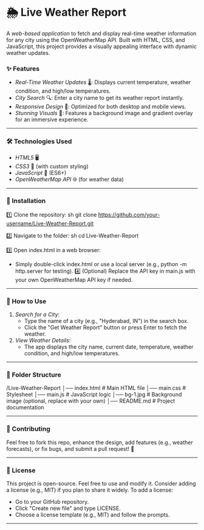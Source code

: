 # 🌦 Live Weather Report

A *web-based application* to fetch and display real-time weather information for any city using the OpenWeatherMap API. Built with HTML, CSS, and JavaScript, this project provides a visually appealing interface with dynamic weather updates.

### ✨ Features
- *Real-Time Weather Updates* 🌡: Displays current temperature, weather condition, and high/low temperatures.
- *City Search* 🔍: Enter a city name to get its weather report instantly.
- *Responsive Design* 📱: Optimized for both desktop and mobile views.
- *Stunning Visuals* 🎨: Features a background image and gradient overlay for an immersive experience.

---

### 🛠 Technologies Used
- *HTML5* 🖥
- *CSS3* 🎨 (with custom styling)
- *JavaScript* 🚀 (ES6+)
- *OpenWeatherMap API* 🌐 (for weather data)

---

### 🚀 Installation
1️⃣ Clone the repository:
   sh
   git clone https://github.com/your-username/Live-Weather-Report.git
   
2️⃣ Navigate to the folder:
   sh
   cd Live-Weather-Report
   
3️⃣ Open index.html in a web browser:
   - Simply double-click index.html or use a local server (e.g., python -m http.server for testing).
4️⃣ (Optional) Replace the API key in main.js with your own OpenWeatherMap API key if needed.

---

### 📌 How to Use
1. *Search for a City*:
   - Type the name of a city (e.g., "Hyderabad, IN") in the search box.
   - Click the "Get Weather Report" button or press Enter to fetch the weather.
2. *View Weather Details*:
   - The app displays the city name, current date, temperature, weather condition, and high/low temperatures.

---

### 📂 Folder Structure

/Live-Weather-Report
│── index.html         # Main HTML file
│── main.css           # Stylesheet
│── main.js            # JavaScript logic
│── bg-1.jpg           # Background image (optional, replace with your own)
│── README.md          # Project documentation


---

### 🔗 Contributing
Feel free to fork this repo, enhance the design, add features (e.g., weather forecasts), or fix bugs, and submit a pull request! 🚀

---

### 📝 License
This project is open-source. Feel free to use and modify it. Consider adding a license (e.g., MIT) if you plan to share it widely. To add a license:
- Go to your GitHub repository.
- Click "Create new file" and type LICENSE.
- Choose a license template (e.g., MIT) and follow the prompts.

---
